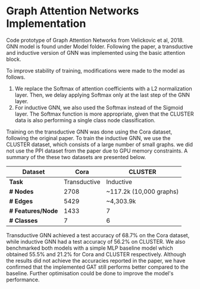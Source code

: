# Graph Attention Networks Implementation

Code prototype of Graph Attention Networks from Velickovic et al, 2018. GNN model is found under Model folder. Following the paper, a transductive and inductive version of GNN was implemented using the basic attention block. 



To improve stability of training, modifications were made to the model as follows.
1.	We replace the Softmax of attention coefficients with a L2 normalization layer. Then, we delay applying Softmax only at the last step of the GNN layer.
2.	For inductive GNN, we also used the Softmax instead of the Sigmoid layer. The Softmax function is more appropriate, given that the CLUSTER data is also performing a single class node classification. 

Training on the transductive GNN was done using the Cora dataset, following the original paper. To train the inductive GNN, we use the CLUSTER dataset, which consists of a large number of small graphs. we did not use the PPI dataset from the paper due to GPU memory constraints. A summary of the these two datasets are presented below.

Dataset | Cora  | CLUSTER
| --- | --- | ---
 **Task** | Transductive | Inductive
 **# Nodes** | 2708 | ~117.2k (10,000 graphs)
 **# Edges** | 5429 | ~4,303.9k
**# Features/Node** | 1433 | 7
**# Classes** | 7 | 6


Transductive GNN achieved a test accuracy of 68.7% on the Cora dataset, while inductive GNN had a test accuracy of 56.2% on CLUSTER. We also benchmarked both models with a simple MLP baseline model which obtained 55.5% and 21.2% for Cora and CLUSTER respectively. Although the results did not achieve the accuracies reported in the paper, we have confirmed that the implemented GAT still performs better compared to the baseline. Further optimisation could be done to improve the model's performance.
